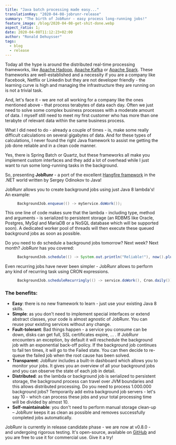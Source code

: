 ```yaml
---
title: "Java batch processing made easy..."
translationKey: "2020-04-08-jobrunr-release"
summary: "The birth of JobRunr - easy process long-running jobs!"
feature_image: /blog/2020-04-08-get-shit-done.webp
aspect_ratio: 1;
date: 2020-04-08T11:12:23+02:00
author: "Ronald Dehuysser"
tags:
  - blog
  - release
---
```


Today all the hype is around the distributed real-time processing frameworks, like [Apache Hadoop](https://hadoop.apache.org/), [Apache Kafka](https://kafka.apache.org/) or [Apache Spark](https://spark.apache.org/). These frameworks are well-established and a necessity if you are a company like Facebook, Netflix or Linkedin but they are not developer friendly - the learning curve is high and managing the infrastructure they are running on is not a trivial task.

And, let's face it - we are not all working for a company like the ones mentioned above - that process terabytes of data each day. Often we just need to solve some complex business processes with a moderate amount of data. I myself still need to meet my first customer who has more than one terabyte of relevant data within the same business process.

What I did need to do - already a couple of times - is, make some really difficult calculations on several gigabytes of data. And for these types of calculations, I never found the right Java framework to assist me getting the job done reliable and in a clean code manner.

Yes, there is Spring Batch or Quartz, but these frameworks all make you implement custom interfaces and they add a lot of overhead while I just want to run some long-running tasks in the background.

So, presenting __JobRunr__ - a port of the excellent [Hangfire framework](https://www.hangfire.io/) in the .NET world written by Sergey Odinokov to Java!

JobRunr allows you to create background jobs using just Java 8 lambda's! An example:

<figure style="width: 100%; max-width: 100%">

```java
BackgroundJob.enqueue(() -> myService.doWork());
```
</figure>

This one line of code makes sure that the lambda - including type, method and arguments - is serialized to persistent storage (an RDBMS like Oracle, Postgres, MySql and MariaDB or a NoSQL database which will be supported soon). A dedicated worker pool of threads will then execute these queued background jobs as soon as possible.

Do you need to do schedule a background jobs tomorrow? Next week? Next month? JobRunr has you covered:

<figure style="width: 100%; max-width: 100%">

```java
BackgroundJob.schedule(() -> System.out.println("Reliable!"), now().plusHours(5));
```
</figure>

Even recurring jobs have never been simpler - JobRunr allows to perform any kind of recurring task using CRON expressions.
<figure style="width: 100%; max-width: 100%">

```java
BackgroundJob.scheduleRecurringly(() -> service.doWork(), Cron.daily());
```
</figure>

### The benefits:

- __Easy__: there is no new framework to learn - just use your existing Java 8 skills.
- __Simple__: as you don't need to implement special interfaces or extend abstract classes, your code is almost agnostic of JobRunr. You can reuse your existing services without any change.
- __Fault-tolerant__: Bad things happen - a service you consume can be down, disks can get full, SSL certificates expire, ... . If JobRunr encounters an exception, by default it will reschedule the background job with an exponential back-off policy. If the background job continues to fail ten times, it will go to the Failed state. You can then decide to re-queue the failed job when the root cause has been solved.
- __Transparent__: JobRunr includes a built-in dashboard which allows you to monitor your jobs. It gives you an overview of all your background jobs and you can observe the state of each job in detail.
- __Distributed__: as the lambda or background job is serialized to persistent storage, the background process can travel over JVM boundaries and this allows distributed processing. Do you need to process 1.000.000 background jobs? Temporarily add extra background job servers - let's say 10 - which can process these jobs and your total processing time will be divided by almost 10.
- __Self-maintainable__: you don't need to perform manual storage clean-up – JobRunr keeps it as clean as possible and removes successfully completed jobs automatically.

JobRunr is currently in release candidate phase - we are now at v0.8.0 - and undergoing rigorous testing. It's open-source, available on [GitHub](https://github.com/jobrunr/jobrunr) and you are free to use it for commercial use. Give it a try!